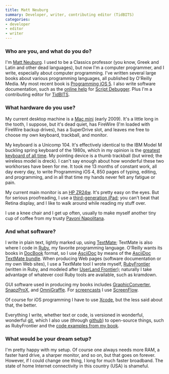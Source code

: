 ```yaml
---
title: Matt Neuburg
summary: Developer, writer, contributing editor (TidBITS)
categories:
- developer
- editor
- writer
---
```


### Who are you, and what do you do?

I'm [Matt Neuburg](http://www.apeth.net/matt/default.html "Matt's website."). I used to be a Classics professor (you know, Greek and Latin and other dead languages), but now I'm a computer programmer, and I write, especially about computer programming. I've written several large books about various programming languages, all published by O'Reilly Media. My most recent book is [Programming iOS 5](http://shop.oreilly.com/product/0636920023562.do "Matt's iOS programming book."). I also write software documentation, such as the [online help](http://www.apeth.com/sd5help/index.html "The online manual for Script Debugger.") for [Script Debugger][script-debugger]. Plus I'm a contributing editor for [TidBITS](http://tidbits.com/ "The TidBITS website.").

### What hardware do you use?

My current desktop machine is a [Mac mini][mac-mini] (early 2009). It's a little long in the tooth, I suppose, but it's dead quiet, has FireWire (I'm loaded with FireWire backup drives), has a SuperDrive slot, and leaves me free to choose my own keyboard, trackball, and monitor.

My keyboard is a Unicomp 104. It's effectively identical to the IBM Model M buckling spring keyboard of the 1980s, which in my opinion is the [greatest keyboard of all time](http://tidbits.com/article/10101 "A TidBITS article on keyboards."). My pointing device is a thumb trackball (but wired; the wireless model is dreck). I can't say enough about how wonderful these two workhorses have been for me. It took me 13 months of constant work, all day every day, to write Programming iOS 4, 850 pages of typing, editing, and programming, and in all that time my hands never felt any fatigue or pain.

My current main monitor is an [HP ZR24w][zr24w]. It's pretty easy on the eyes. But for serious proofreading, I use a [third-generation iPad][ipad-3]; you can't beat that Retina display, and I like to walk around while reading my stuff over.

I use a knee chair and I get up often, usually to make myself another tiny cup of coffee from my trusty [Pavoni Napolitana][napolitana].

### And what software?

I write in plain text, lightly marked up, using [TextMate][]; TextMate is also where I code in [Ruby][], my favorite programming language. O'Reilly wants its books in [DocBook][] format, so I use [AsciiDoc][] by means of the [AsciiDoc TextMate bundle][asciidoc-textmate]. When producing Web pages (software documentation or my own Web sites), I use a TextMate tool I wrote myself, [RubyFrontier][] (written in Ruby, and modeled after [UserLand Frontier][frontier]); naturally I take advantage of whatever cool Ruby tools are available, such as kramdown.

GUI software used in producing my books includes [GraphicConverter][], [SnapzProX][snapz-pro-x], and [OmniGraffle][]. For [screencasts](http://www.latenightsw.com/sd5/script-debugger-tutorials/ "Tutorials for Script Debugger.") I use [ScreenFlow][].

Of course for iOS programming I have to use [Xcode][], but the less said about that, the better.

Everything I write, whether text or code, is versioned in wonderful, wonderful [git][], which I also use (through [github][]) to open-source things, such as RubyFrontier and the [code examples from my book](https://github.com/mattneub/Programming-iOS-Book-Examples "The code examples from Matt's book.").

### What would be your dream setup?

I'm pretty happy with my setup. Of course one always needs more RAM, a faster hard drive, a sharper monitor, and so on, but that goes on forever. However, if I could change one thing, I long for much faster broadband. The state of home Internet connectivity in this country (USA) is shameful.

[ipad-3]: https://www.apple.com/ipad/ "A tablet device with a retina display."
[mac-mini]: https://www.apple.com/mac-mini/ "A small desktop computer."
[napolitana]: http://www.pavonishop.com/lapavnap.html "A coffee machine."
[zr24w]: https://www.amazon.com/HP-ZR24w-24-inch-S-IPS-Monitor/dp/B003D1ADUU "A 24 inch LCD screen."
[asciidoc-textmate]: https://github.com/zuckschwerdt/asciidoc.tmbundle "A TextMate bundle for working with AsciiDoc."
[asciidoc]: http://www.methods.co.nz/asciidoc/ "A text file format and software that's easily translated to other formats."
[docbook]: https://docbook.org/ "A schema suited to writing books."
[frontier]: http://frontier.userland.com/ "A web development/serving platform."
[git]: https://git-scm.com/ "A version control system."
[github]: https://github.com/ "A Git code repository service."
[graphicconverter]: https://www.lemkesoft.de/en/products/graphicconverter/ "A Swiss Army Knife graphics tool for the Mac."
[omnigraffle]: https://www.omnigroup.com/omnigraffle/ "Diagramming software for the Mac."
[ruby]: https://www.ruby-lang.org/en/ "An interpreted scripting language."
[rubyfrontier]: http://www.apeth.com/RubyFrontierDocs/default.html "A static site generator."
[screenflow]: http://www.telestream.net/screenflow/overview.htm "A screencasting studio for the Mac."
[script-debugger]: https://latenightsw.com/sd4/ "An AppleScript IDE for the Mac."
[snapz-pro-x]: https://www.ambrosiasw.com/utilities/snapzprox/ "A screenshot and screencast tool for Mac OS X."
[textmate]: https://macromates.com/ "A text editor for the Mac."
[xcode]: https://en.wikipedia.org/wiki/Xcode "An IDE for Mac developers."
